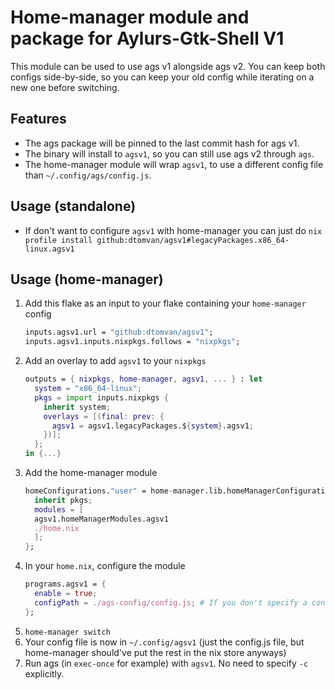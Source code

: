 # Home-manager module and package for Aylurs-Gtk-Shell V1

This module can be used to use ags v1 alongside ags v2. You can keep both configs side-by-side, so you can keep your old config while iterating on a new one before switching.

## Features
- The ags package will be pinned to the last commit hash for ags v1.
- The binary will install to `agsv1`, so you can still use ags v2 through `ags`.
- The home-manager module will wrap `agsv1`, to use a different config file than `~/.config/ags/config.js`.

## Usage (standalone)
- If don't want to configure `agsv1` with home-manager you can just do `nix profile install github:dtomvan/agsv1#legacyPackages.x86_64-linux.agsv1`

## Usage (home-manager)
1. Add this flake as an input to your flake containing your `home-manager` config
   ```nix
   inputs.agsv1.url = "github:dtomvan/agsv1";
   inputs.agsv1.inputs.nixpkgs.follows = "nixpkgs";
   ```
2. Add an overlay to add `agsv1` to your `nixpkgs`
   ```nix
   outputs = { nixpkgs, home-manager, agsv1, ... } : let
     system = "x86_64-linux";
     pkgs = import inputs.nixpkgs {
       inherit system;
       overlays = [(final: prev: {
         agsv1 = agsv1.legacyPackages.${system}.agsv1;
       })];
     };
   in {...}
   ```
3. Add the home-manager module
   ```nix
   homeConfigurations."user" = home-manager.lib.homeManagerConfiguration {
     inherit pkgs;
     modules = [
     agsv1.homeManagerModules.agsv1
     ./home.nix
     ];
   };
   ```
4. In your `home.nix`, configure the module
   ```nix
   programs.agsv1 = {
     enable = true;
     configPath = ./ags-config/config.js; # If you don't specify a configPath agsv1 will assume ~/.config/ags/config.js
   };
   ```
5. `home-manager switch`
6. Your config file is now in `~/.config/agsv1` (just the config.js file, but home-manager should've put the rest in the nix store anyways)
7. Run ags (in `exec-once` for example) with `agsv1`. No need to specify `-c` explicitly.
